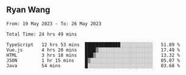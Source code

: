 ## Ryan Wang

<!--START_SECTION:waka-->

```text
From: 19 May 2023 - To: 26 May 2023

Total Time: 24 hrs 49 mins

TypeScript   12 hrs 53 mins  █████████████░░░░░░░░░░░░   51.89 %
Vue.js       4 hrs 20 mins   ████▒░░░░░░░░░░░░░░░░░░░░   17.49 %
HTML         3 hrs 18 mins   ███▒░░░░░░░░░░░░░░░░░░░░░   13.32 %
JSON         1 hr 15 mins    █▒░░░░░░░░░░░░░░░░░░░░░░░   05.07 %
Java         54 mins         █░░░░░░░░░░░░░░░░░░░░░░░░   03.68 %
```

<!--END_SECTION:waka-->
